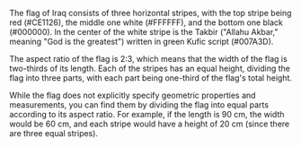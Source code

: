 The flag of Iraq consists of three horizontal stripes, with the top stripe being red (#CE1126), the middle one white (#FFFFFF), and the bottom one black (#000000). In the center of the white stripe is the Takbir ("Allahu Akbar," meaning "God is the greatest") written in green Kufic script (#007A3D).

The aspect ratio of the flag is 2:3, which means that the width of the flag is two-thirds of its length. Each of the stripes has an equal height, dividing the flag into three parts, with each part being one-third of the flag's total height.

While the flag does not explicitly specify geometric properties and measurements, you can find them by dividing the flag into equal parts according to its aspect ratio. For example, if the length is 90 cm, the width would be 60 cm, and each stripe would have a height of 20 cm (since there are three equal stripes).
